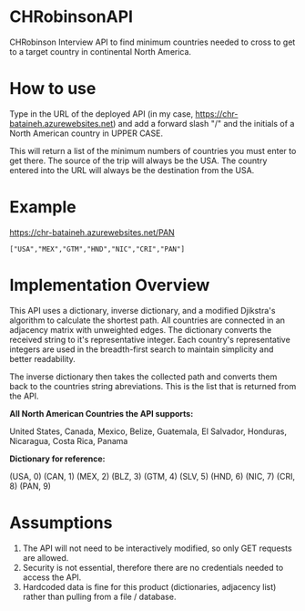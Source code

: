 # CHRobinsonAPI
CHRobinson Interview API to find minimum countries needed to cross to get to a target country in continental North America.

# How to use
Type in the URL of the deployed API (in my case, https://chr-bataineh.azurewebsites.net) and add a forward slash "/" and the initials of a North American country in UPPER CASE.

This will return a list of the minimum numbers of countries you must enter to get there. The source of the trip will always be the USA. The country entered into the URL will
always be the destination from the USA.

# Example
 https://chr-bataineh.azurewebsites.net/PAN

 `["USA","MEX","GTM","HND","NIC","CRI","PAN"]`
 
# Implementation Overview
This API uses a dictionary, inverse dictionary, and a modified Djikstra's algorithm to calculate the shortest path. All countries are connected in an adjacency matrix with 
unweighted edges. The dictionary converts the received string to it's representative integer. Each country's representative integers are used in the breadth-first search to
maintain simplicity and better readability.

The inverse dictionary then takes the collected path and converts them back to the countries string abreviations. This is the list that is returned from the API.

<b>All North American Countries the API supports:</b>

United States, Canada, Mexico, Belize, Guatemala, El Salvador, Honduras, Nicaragua, Costa Rica, Panama

<b>Dictionary for reference:</b>

(USA, 0) (CAN, 1) (MEX, 2) (BLZ, 3) (GTM, 4) (SLV, 5) (HND, 6) (NIC, 7) (CRI, 8) (PAN, 9)

# Assumptions
1. The API will not need to be interactively modified, so only GET requests are allowed.
2. Security is not essential, therefore there are no credentials needed to access the API.
3. Hardcoded data is fine for this product (dictionaries, adjacency list) rather than pulling from a file / database.
